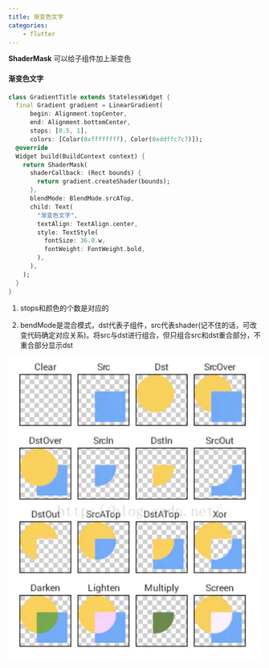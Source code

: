 ```yaml
---
title: 渐变色文字
categories:
    - flutter
---
```


**ShaderMask** 可以给子组件加上渐变色

#### 渐变色文字

```dart
class GradientTitle extends StatelessWidget {
  final Gradient gradient = LinearGradient(
      begin: Alignment.topCenter,
      end: Alignment.bottomCenter,
      stops: [0.5, 1],
      colors: [Color(0xffffffff), Color(0xddffc7c7)]);
  @override
  Widget build(BuildContext context) {
    return ShaderMask(
      shaderCallback: (Rect bounds) {
        return gradient.createShader(bounds);
      },
      blendMode: BlendMode.srcATop,
      child: Text(
        "渐变色文字",
        textAlign: TextAlign.center,
        style: TextStyle(
          fontSize: 36.0.w,
          fontWeight: FontWeight.bold,
        ),
      ),
    );
  }
}
```

1. stops和颜色的个数是对应的

2. bendMode是混合模式，dst代表子组件，src代表shader(记不住的话，可改变代码确定对应关系)。将src与dst进行组合，但只组合src和dst重合部分，不重合部分显示dst

![image-20210310095228417](images/image-20210310095228417.png)

